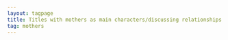 ```yaml
---
layout: tagpage
title: Titles with mothers as main characters/discussing relationships with mothers
tag: mothers
---
```

